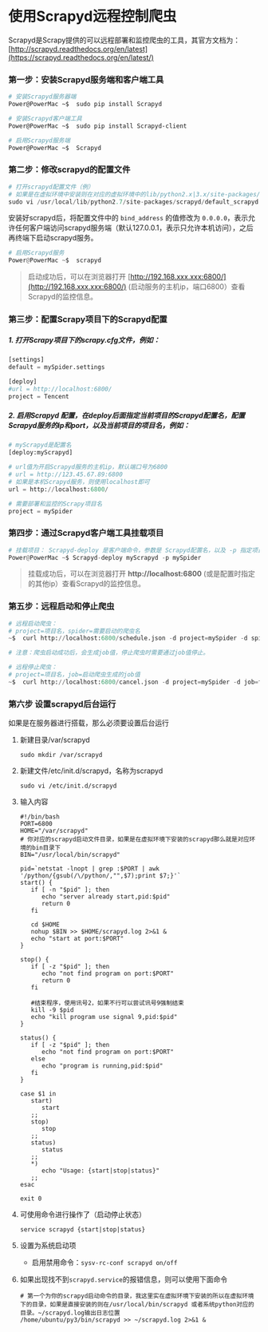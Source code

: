# 使用Scrapyd远程控制爬虫

Scrapyd是Scrapy提供的可以远程部署和监控爬虫的工具，其官方文档为：[http://scrapyd.readthedocs.org/en/latest](https://scrapyd.readthedocs.org/en/latest/)

### 第一步：安装Scrapyd服务端和客户端工具

```sh
# 安装Scrapyd服务器端
Power@PowerMac ~$  sudo pip install Scrapyd

# 安装Scrapyd客户端工具
Power@PowerMac ~$  sudo pip install Scrapyd-client

# 启用Scrapyd服务端
Power@PowerMac ~$  Scrapyd
```

### 第二步：修改scrapyd的配置文件

```python
# 打开scrapyd配置文件（例） 
# 如果是在虚拟环境中安装则在对应的虚拟环境中的lib/python2.x|3.x/site-packages/scrapyd/default_scrapyd.conf
sudo vi /usr/local/lib/python2.7/site-packages/scrapyd/default_scrapyd.conf
```

安装好scrapyd后，将配置文件中的 `bind_address` 的值修改为 `0.0.0.0`，表示允许任何客户端访问scrapyd服务端（默认127.0.0.1，表示只允许本机访问），之后再终端下启动scrapyd服务。

```python
# 启用Scrapyd服务
Power@PowerMac ~$  scrapyd
```

> 启动成功后，可以在浏览器打开 [http://192.168.xxx.xxx:6800/](http://192.168.xxx.xxx:6800/) (启动服务的主机ip，端口6800）查看Scrapyd的监控信息。

### 第三步：配置Scrapy项目下的Scrapyd配置

##### 1. 打开Scrapy项目下的scrapy.cfg文件，例如：

```python
[settings]
default = mySpider.settings

[deploy]
#url = http://localhost:6800/
project = Tencent
```

##### 2. 启用Scrapyd 配置，在deploy后面指定当前项目的Scrapyd配置名，配置Scrapyd服务的ip和port，以及当前项目的项目名，例如：

```python
# myScrapyd是配置名
[deploy:myScrapyd]        

# url值为开启Scrapyd服务的主机ip，默认端口号为6800
# url = http://123.45.67.89:6800
# 如果是本机Scrapyd服务，则使用localhost即可
url = http://localhost:6800/    

# 需要部署和监控的Scrapy项目名
project = mySpider
```

### 第四步：通过Scrapyd客户端工具挂载项目

```python
# 挂载项目： Scrapyd-deploy 是客户端命令，参数是 Scrapyd配置名，以及 -p 指定项目名 如果修改了项目代码则需要重新挂载
Power@PowerMac ~$ Scrapyd-deploy myScrapyd -p mySpider
```

> 挂载成功后，可以在浏览器打开 **http://localhost:6800** (或是配置时指定的其他ip）查看Scrapyd的监控信息。

### 第五步：远程启动和停止爬虫

```python
# 远程启动爬虫：
# project=项目名，spider=需要启动的爬虫名
~$  curl http://localhost:6800/schedule.json -d project=mySpider -d spider=demo

# 注意：爬虫启动成功后，会生成job值，停止爬虫时需要通过job值停止。

# 远程停止爬虫：
# project=项目名，job=启动爬虫生成的job值
~$  curl http://localhost:6800/cancel.json -d project=mySpider -d job=fcb0cbx....
```

### 第六步 设置scrapyd后台运行

如果是在服务器进行搭载，那么必须要设置后台运行

1. 新建目录/var/scrapyd

   `sudo mkdir /var/scrapyd`

2. 新建文件/etc/init.d/scrapyd，名称为scrapyd

   `sudo vi /etc/init.d/scrapyd`

3. 输入内容

   ```shell
   #!/bin/bash
   PORT=6800
   HOME="/var/scrapyd"
   # 你对应的scrapyd启动文件目录，如果是在虚拟环境下安装的scrapyd那么就是对应环境的bin目录下
   BIN="/usr/local/bin/scrapyd"
    
   pid=`netstat -lnopt | grep :$PORT | awk '/python/{gsub(/\/python/,"",$7);print $7;}'`
   start() {
      if [ -n "$pid" ]; then
         echo "server already start,pid:$pid"
         return 0
      fi
    
      cd $HOME
      nohup $BIN >> $HOME/scrapyd.log 2>&1 &
      echo "start at port:$PORT"
   }
    
   stop() {
      if [ -z "$pid" ]; then
         echo "not find program on port:$PORT"
         return 0
      fi
    
      #结束程序，使用讯号2，如果不行可以尝试讯号9强制结束
      kill -9 $pid
      echo "kill program use signal 9,pid:$pid"
   }
    
   status() {
      if [ -z "$pid" ]; then
         echo "not find program on port:$PORT"
      else
         echo "program is running,pid:$pid"
      fi
   }
    
   case $1 in
      start)
         start
      ;;
      stop)
         stop
      ;;
      status)
         status
      ;;
      *)
         echo "Usage: {start|stop|status}"
      ;;
   esac
    
   exit 0
   ```

4. 可使用命令进行操作了（启动停止状态）

   `service scrapyd {start|stop|status}`

5. 设置为系统启动项

   - 启用禁用命令：`sysv-rc-conf scrapyd on/off`

6. 如果出现找不到`scrapyd.service`的报错信息，则可以使用下面命令

   ```shell
   # 第一个为你的scrapyd启动命令的目录，我这里实在虚拟环境下安装的所以在虚拟环境下的目录，如果是直接安装的则在/usr/local/bin/scrapyd 或者系统python对应的目录。~/scrapyd.log输出日志位置
   /home/ubuntu/py3/bin/scrapyd >> ~/scrapyd.log 2>&1 &
   ```